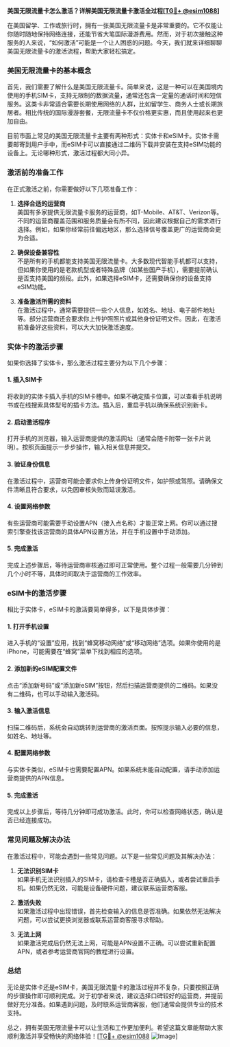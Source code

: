 **美国无限流量卡怎么激活？详解美国无限流量卡激活全过程[[TG💪+ @esim1088](https://t.me/s/esim1088)]**

在美国留学、工作或旅行时，拥有一张美国无限流量卡是非常重要的。它不仅能让你随时随地保持网络连接，还能节省大笔国际漫游费用。然而，对于初次接触这种服务的人来说，“如何激活”可能是一个让人困惑的问题。今天，我们就来详细聊聊美国无限流量卡的激活流程，帮助大家轻松搞定。

### 美国无限流量卡的基本概念

首先，我们需要了解什么是美国无限流量卡。简单来说，这是一种可以在美国境内使用的手机SIM卡，支持无限制的数据流量，通常还包含一定量的通话时间和短信服务。这类卡非常适合需要长期使用网络的人群，比如留学生、商务人士或长期旅居者。相比传统的国际漫游套餐，无限流量卡不仅价格更实惠，而且使用起来也更加自由。

目前市面上常见的美国无限流量卡主要有两种形式：实体卡和eSIM卡。实体卡需要邮寄到用户手中，而eSIM卡可以直接通过二维码下载并安装在支持eSIM功能的设备上。无论哪种形式，激活过程都大同小异。

### 激活前的准备工作

在正式激活之前，你需要做好以下几项准备工作：

1. **选择合适的运营商**  
   美国有多家提供无限流量卡服务的运营商，如T-Mobile、AT&T、Verizon等。不同的运营商覆盖范围和服务质量会有所不同，因此建议根据自己的需求进行选择。例如，如果你经常前往偏远地区，那么选择信号覆盖更广的运营商会更为合适。

2. **确保设备兼容性**  
   不是所有的手机都能支持美国无限流量卡。大多数现代智能手机都可以支持，但如果你使用的是老款机型或者特殊品牌（如某些国产手机），需要提前确认是否支持美国的频段。此外，如果选择eSIM卡，还需要确保你的设备支持eSIM功能。

3. **准备激活所需的资料**  
   在激活过程中，通常需要提供一些个人信息，如姓名、地址、电子邮件地址等。部分运营商还会要求你上传护照照片或其他身份证明文件。因此，在激活前准备好这些资料，可以大大加快激活速度。

### 实体卡的激活步骤

如果你选择了实体卡，那么激活过程主要分为以下几个步骤：

#### 1. 插入SIM卡
将收到的实体卡插入手机的SIM卡槽中。如果不确定插卡位置，可以查看手机说明书或在线搜索具体型号的插卡方法。插入后，重启手机以确保系统识别新卡。

#### 2. 启动激活程序
打开手机的浏览器，输入运营商提供的激活网址（通常会随卡附带一张卡片说明）。按照页面提示一步步操作，输入相关信息并提交。

#### 3. 验证身份信息
在激活过程中，运营商可能会要求你上传身份证明文件，如护照或驾照。请确保文件清晰且符合要求，以免因审核失败而延误激活。

#### 4. 设置网络参数
有些运营商可能需要手动设置APN（接入点名称）才能正常上网。你可以通过搜索引擎查找该运营商的具体APN设置方法，并在手机设置中手动添加。

#### 5. 完成激活
完成上述步骤后，等待运营商审核通过即可正常使用。整个过程一般需要几分钟到几个小时不等，具体时间取决于运营商的工作效率。

### eSIM卡的激活步骤

相比于实体卡，eSIM卡的激活要简单得多，以下是具体步骤：

#### 1. 打开手机设置
进入手机的“设置”应用，找到“蜂窝移动网络”或“移动网络”选项。如果你使用的是iPhone，可能需要在“蜂窝”菜单下找到相应的选项。

#### 2. 添加新的eSIM配置文件
点击“添加新号码”或“添加新eSIM”按钮，然后扫描运营商提供的二维码。如果没有二维码，也可以手动输入激活码。

#### 3. 输入激活信息
扫描二维码后，系统会自动跳转到运营商的激活页面。按照提示输入必要的信息，如姓名、地址等。

#### 4. 配置网络参数
与实体卡类似，eSIM卡也需要配置APN。如果系统未能自动配置，请手动添加运营商提供的APN信息。

#### 5. 完成激活
完成以上步骤后，等待几分钟即可成功激活。此时，你可以检查网络状态，确认是否已经连接成功。

### 常见问题及解决办法

在激活过程中，可能会遇到一些常见问题。以下是一些常见问题及其解决办法：

1. **无法识别SIM卡**  
   如果手机无法识别插入的SIM卡，请检查卡槽是否正确插入，或者尝试重启手机。如果仍然无效，可能是设备硬件问题，建议联系运营商客服。

2. **激活失败**  
   如果激活过程中出现错误，首先检查输入的信息是否准确。如果依然无法解决问题，可以尝试更换浏览器或联系运营商客服寻求帮助。

3. **无法上网**  
   如果激活完成后仍然无法上网，可能是APN设置不正确。可以尝试重新配置APN，或者参考运营商官网的教程进行设置。

### 总结

无论是实体卡还是eSIM卡，美国无限流量卡的激活过程并不复杂，只要按照正确的步骤操作即可顺利完成。对于初学者来说，建议选择口碑较好的运营商，并提前做好充分准备。如果遇到问题，及时联系运营商客服，他们通常会提供专业的技术支持。

总之，拥有美国无限流量卡可以让生活和工作更加便利。希望这篇文章能帮助大家顺利激活并享受畅快的网络体验！[[TG💪+ @esim1088](https://t.me/s/esim1088) ![Image](https://i.postimg.cc/4NQfJmqS/Snipaste-2025-05-13-00-14-12.png)]